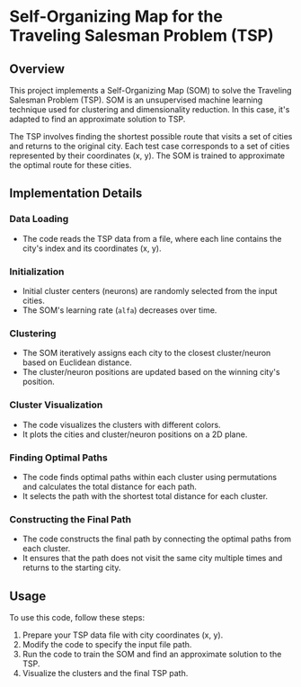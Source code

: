# Self-Organizing Map for the Traveling Salesman Problem (TSP)

## Overview

This project implements a Self-Organizing Map (SOM) to solve the Traveling Salesman Problem (TSP). SOM is an unsupervised machine learning technique used for clustering and dimensionality reduction. In this case, it's adapted to find an approximate solution to TSP.

The TSP involves finding the shortest possible route that visits a set of cities and returns to the original city. Each test case corresponds to a set of cities represented by their coordinates (x, y). The SOM is trained to approximate the optimal route for these cities.

## Implementation Details

### Data Loading

- The code reads the TSP data from a file, where each line contains the city's index and its coordinates (x, y).

### Initialization

- Initial cluster centers (neurons) are randomly selected from the input cities.
- The SOM's learning rate (`alfa`) decreases over time.

### Clustering

- The SOM iteratively assigns each city to the closest cluster/neuron based on Euclidean distance.
- The cluster/neuron positions are updated based on the winning city's position.

### Cluster Visualization

- The code visualizes the clusters with different colors.
- It plots the cities and cluster/neuron positions on a 2D plane.

### Finding Optimal Paths

- The code finds optimal paths within each cluster using permutations and calculates the total distance for each path.
- It selects the path with the shortest total distance for each cluster.

### Constructing the Final Path

- The code constructs the final path by connecting the optimal paths from each cluster.
- It ensures that the path does not visit the same city multiple times and returns to the starting city.

## Usage

To use this code, follow these steps:

1. Prepare your TSP data file with city coordinates (x, y).
2. Modify the code to specify the input file path.
3. Run the code to train the SOM and find an approximate solution to the TSP.
4. Visualize the clusters and the final TSP path.
